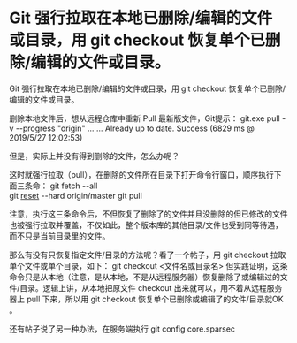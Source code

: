 # Git 强行拉取在本地已删除/编辑的文件或目录，用 git checkout 恢复单个已删除/编辑的文件或目录。

Git 强行拉取在本地已删除/编辑的文件或目录，用 git checkout 恢复单个已删除/编辑的文件或目录。

删除本地文件后，想从远程仓库中重新 Pull 最新版文件，Git提示：
git.exe pull -v --progress "origin"
... ...
Already up to date.
Success (6829 ms @ 2019/5/27 12:02:53)

但是，实际上并没有得到删除的文件，怎么办呢？

这时就强行拉取（pull），在删除的文件所在目录下打开命令行窗口，顺序执行下面三条命：
git fetch --all  
git [reset](https://so.csdn.net/so/search?q=reset&spm=1001.2101.3001.7020) --hard origin/master 
git pull

注意，执行这三条命令后，不但恢复了删除了的文件并且没删除的但已修改的文件也被强行拉取并覆盖，不仅如此，整个版本库的其他目录/文件也受到同等待遇，而不只是当前目录里的文件。

那么有没有只恢复指定文件/目录的方法呢？看了一个帖子，用 git checkout 拉取单个文件或单个目录，如下：
git checkout <文件名或目录名>
但实践证明，这条命令只是从本地（注意，是从本地，不是从远程服务器）恢复删除了或编辑过的文件/目录。逻辑上讲，从本地把原文件 checkout 出来就可以，用不着从远程服务器上 pull 下来，所以用 git checkout 恢复单个已删除或编辑了的文件/目录就OK 。

还有帖子说了另一种办法，在服务端执行 git config core.sparsec
